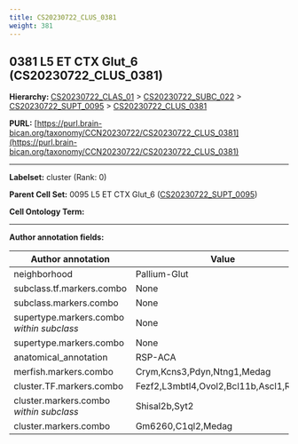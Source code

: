 ```yaml
---
title: CS20230722_CLUS_0381
weight: 381
---
```

## 0381 L5 ET CTX Glut_6 (CS20230722_CLUS_0381)
<b>Hierarchy: </b>
[CS20230722_CLAS_01](../CS20230722_CLAS_01) >
[CS20230722_SUBC_022](../CS20230722_SUBC_022) >
[CS20230722_SUPT_0095](../CS20230722_SUPT_0095) >
[CS20230722_CLUS_0381](../CS20230722_CLUS_0381)

**PURL:** [https://purl.brain-bican.org/taxonomy/CCN20230722/CS20230722_CLUS_0381](https://purl.brain-bican.org/taxonomy/CCN20230722/CS20230722_CLUS_0381)

---


**Labelset:** cluster (Rank: 0)

**Parent Cell Set:** 0095 L5 ET CTX Glut_6 ([CS20230722_SUPT_0095](../CS20230722_SUPT_0095))



**Cell Ontology Term:** 

[MARKER GENES.]: #


---

[TRANSFERRED ANNOTATIONS.]: #


[AUTHOR ANNOTATION FIELDS.]: #


**Author annotation fields:**

| Author annotation | Value |
|-------------------|-------|
|neighborhood|Pallium-Glut|
|subclass.tf.markers.combo|None|
|subclass.markers.combo|None|
|supertype.markers.combo _within subclass_|None|
|supertype.markers.combo|None|
|anatomical_annotation|RSP-ACA|
|merfish.markers.combo|Crym,Kcns3,Pdyn,Ntng1,Medag|
|cluster.TF.markers.combo|Fezf2,L3mbtl4,Ovol2,Bcl11b,Ascl1,Rreb1|
|cluster.markers.combo _within subclass_|Shisal2b,Syt2|
|cluster.markers.combo|Gm6260,C1ql2,Medag|
